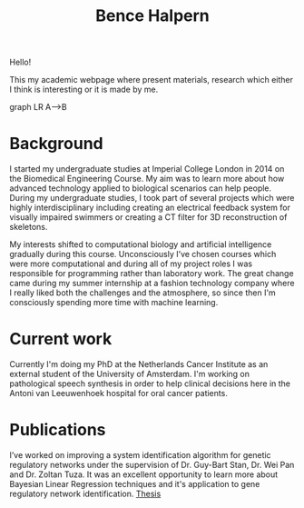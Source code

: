 ﻿---
permalink: /
title: "Bence Halpern"
excerpt: "About me"
author_profile: true
redirect_from: 
  - /about/
  - /about.html
---

Hello!

This my academic webpage where present materials, research which either I think is interesting or it is made by me.

<div class="mermaid">graph LR
A--&gt;B
</div>




Background
======

I started my undergraduate studies at Imperial College London in 2014 on the Biomedical Engineering Course. My aim was to learn more about how advanced technology applied to biological scenarios can help people. During my undergraduate studies, I took part of several projects which were highly interdisciplinary including creating an electrical feedback system for visually impaired swimmers or creating a CT filter for 3D reconstruction of skeletons.

My interests shifted to computational biology and artificial intelligence gradually during this course. Unconsciously I’ve chosen courses which were more computational and during all of my project roles I was responsible for programming rather than laboratory work. The great change came during my summer internship at a fashion technology company where I really liked both the challenges and the atmosphere, so since then I'm consciously spending more time with machine learning.

Current work
======

Currently I'm doing my PhD at the Netherlands Cancer Institute as an external student of the University of Amsterdam. I'm working on pathological speech synthesis in order to help clinical decisions here in the Antoni van Leeuwenhoek hospital for oral cancer patients.

Publications
======
I’ve worked on improving a system identification algorithm for genetic regulatory networks under the supervision of Dr. Guy-Bart Stan, Dr. Wei Pan and Dr. Zoltan Tuza. It was an excellent opportunity to learn more about Bayesian Linear Regression techniques and it's application to gene regulatory network identification.
[Thesis](https://github.com/karkirowle/sysidProject/blob/master/VanillaID/thesis/Thesis_Halpern_2018_v3.pdf)
